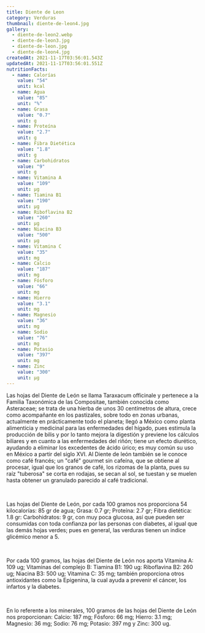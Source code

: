 ```yaml
---
title: Diente de Leon
category: Verduras
thumbnail: diente-de-leon4.jpg
gallery:
  - diente-de-leon2.webp
  - diente-de-leon3.jpg
  - diente-de-leon.jpg
  - diente-de-leon4.jpg
createdAt: 2021-11-17T03:56:01.543Z
updatedAt: 2021-11-17T03:56:01.551Z
nutritionFacts:
  - name: Calorías
    value: "54"
    unit: kcal
  - name: Agua
    value: "85"
    unit: "%"
  - name: Grasa
    value: "0.7"
    unit: g
  - name: Proteína
    value: "2.7"
    unit: g
  - name: Fibra Dietética
    value: "1.8"
    unit: g
  - name: Carbohidratos
    value: "9"
    unit: g
  - name: Vitamina A
    value: "109"
    unit: µg
  - name: Tiamina B1
    value: "190"
    unit: µg
  - name: Riboflavina B2
    value: "260"
    unit: µg
  - name: Niacina B3
    value: "500"
    unit: µg
  - name: Vitamina C
    value: "35"
    unit: mg
  - name: Calcio
    value: "187"
    unit: mg
  - name: Fósforo
    value: "66"
    unit: mg
  - name: Hierro
    value: "3.1"
    unit: mg
  - name: Magnesio
    value: "36"
    unit: mg
  - name: Sodio
    value: "76"
    unit: mg
  - name: Potasio
    value: "397"
    unit: mg
  - name: Zinc
    value: "300"
    unit: µg
---
```

Las hojas del Diente de León se llama Taraxacum officinale y pertenece a la Familia Taxonómica de las Compositae, también conocida como Asteraceae; se trata de una hierba de unos 30 centímetros de altura, crece como acompañante en los pastizales, sobre todo en zonas urbanas, actualmente en prácticamente todo el planeta; llegó a México como planta alimenticia y medicinal para las enfermedades del hígado, pues estimula la producción de bilis y por lo tanto mejora la digestión y previene los cálculos biliares y en cuanto a las enfermedades del riñón; tiene un efecto diurético, ayudando a eliminar los excedentes de ácido úrico; es muy común su uso en México a partir del siglo XVI. Al Diente de león también se le conoce como café francés; un "café" gourmet sin cafeína, que se obtiene al procesar, igual que los granos de café, los rizomas de la planta, pues su raíz "tuberosa" se corta en rodajas, se secan al sol, se tuestan y se muelen hasta obtener un granulado parecido al café tradicional.

<br/>

Las hojas del Diente de León, por cada 100 gramos nos proporciona 54 kilocalorías: 85 gr de agua; Grasa: 0.7 gr; Proteína: 2.7 gr; Fibra dietética: 1.8 gr: Carbohidratos: 9 gr, con muy poca glucosa, así que pueden ser consumidas con toda confianza por las personas con diabetes, al igual que las demás hojas verdes; pues en general, las verduras tienen un indice glicémico menor a 5.

<br/>

Por cada 100 gramos, las hojas del Diente de León nos aporta Vitamina A: 109 ug; Vitaminas del complejo B: Tiamina B1: 190 ug: Riboflavina B2: 260 ug; Niacina B3: 500 ug; Vitamina C: 35 mg; también proporciona otros antioxidantes como la Epigenina, la cual ayuda a prevenir el cáncer, los infartos y la diabetes.

<br/>

En lo referente a los minerales, 100 gramos de las hojas del Diente de León nos proporcionan: Calcio: 187 mg; Fósforo: 66 mg; Hierro: 3.1 mg; Magnesio: 36 mg; Sodio: 76 mg; Potasio: 397 mg y Zinc: 300 ug.
